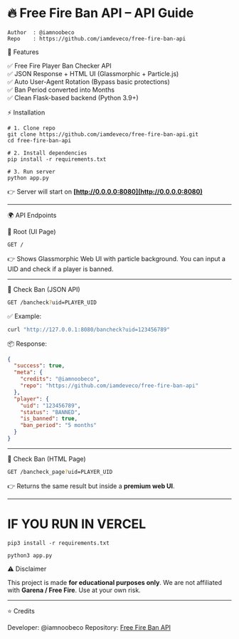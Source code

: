 # 🔥 Free Fire Ban API – API Guide
```
Author  : @iamnoobeco  
Repo    : https://github.com/iamdeveco/free-fire-ban-api
```

🚀 Features

✅ Free Fire Player Ban Checker API <br>
✅ JSON Response + HTML UI (Glassmorphic + Particle.js) <br>
✅ Auto User-Agent Rotation (Bypass basic protections) <br>
✅ Ban Period converted into Months <br>
✅ Clean Flask-based backend (Python 3.9+) <br>


⚡ Installation

```
# 1. Clone repo
git clone https://github.com/iamdeveco/free-fire-ban-api.git
cd free-fire-ban-api

# 2. Install dependencies
pip install -r requirements.txt

# 3. Run server
python app.py
```

👉 Server will start on **[http://0.0.0.0:8080](http://0.0.0.0:8080)**

---

🌍 API Endpoints

🔹 Root (UI Page)

```bash
GET /
```

👉 Shows Glassmorphic Web UI with particle background.
You can input a UID and check if a player is banned.

---

🔹 Check Ban (JSON API)

```bash
GET /bancheck?uid=PLAYER_UID
```

✅ Example:

```bash
curl "http://127.0.0.1:8080/bancheck?uid=123456789"
```

📦 Response:

```json
{
  "success": true,
  "meta": {
    "credits": "@iamnoobeco",
    "repo": "https://github.com/iamdeveco/free-fire-ban-api"
  },
  "player": {
    "uid": "123456789",
    "status": "BANNED",
    "is_banned": true,
    "ban_period": "5 months"
  }
}
```

---

🔹 Check Ban (HTML Page)

```bash
GET /bancheck_page?uid=PLAYER_UID
```

👉 Returns the same result but inside a **premium web UI**.

---
# IF YOU RUN IN VERCEL <br>

``` Install Command
pip3 install -r requirements.txt
```
``` Build  Command
python3 app.py
```
 

⚠️ Disclaimer

This project is made **for educational purposes only**.
We are not affiliated with **Garena / Free Fire**.
Use at your own risk.

---

⭐ Credits

Developer: @iamnoobeco
Repository: [Free Fire Ban API](https://github.com/iamdeveco/free-fire-ban-api)



